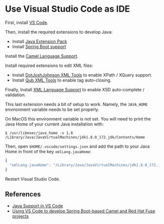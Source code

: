 # Use Visual Studio Code as IDE

First, install [VS Code](https://code.visualstudio.com).

Then, install the required extensions to develop Java:

- Install [Java Extension Pack](https://marketplace.visualstudio.com/items?itemName=vscjava.vscode-java-pack)
- Install [Spring Boot support](https://marketplace.visualstudio.com/items?itemName=Pivotal.vscode-spring-boot)

Install the [Camel Language Support](https://marketplace.visualstudio.com/items?itemName=camel-tooling.vscode-apache-camel).

Install required extensions to edit XML files:

- Install [DotJoshJohnson XML Tools](https://marketplace.visualstudio.com/items?itemName=DotJoshJohnson.xml) to enable XPath / XQuery support.
- Install [Qub XML Tools](https://marketplace.visualstudio.com/items?itemName=qub.qub-xml-vscode) to enable tag auto-closing.

Finally, Install [XML Language Support](https://marketplace.visualstudio.com/items?itemName=IBM.XMLLanguageSupport) to enable XSD auto-complete / validation.

This last extension needs a bit of setup to work. Namely, the `JAVA_HOME` environment variable needs to be set properly.

On MacOS this environment variable is not set. You will need to print the Java Home of your current Java installation with:

```
$ /usr/libexec/java_home -v 1.8
/Library/Java/JavaVirtualMachines/jdk1.8.0_172.jdk/Contents/Home
```

Then, open `$HOME/.vscode/settings.json` and add the path to your Java Home in front of the key `xmlLang.javaHome`:

```js
{
  "xmlLang.javaHome": "/Library/Java/JavaVirtualMachines/jdk1.8.0_172.jdk/Contents/Home"
}
```

Restart Visual Studio Code.

## References

- [Java Support in VS Code](https://code.visualstudio.com/docs/languages/java)
- [Using VS Code to develop Spring Boot-based Camel and Red Hat Fuse projects](https://developers.redhat.com/blog/2019/01/24/vscode-camel-red-hat-fuse/)